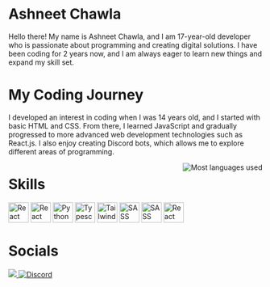 # Ashneet Chawla

Hello there! My name is Ashneet Chawla, and I am 17-year-old developer who is passionate about programming and creating digital solutions. I have been coding for 2 years now, and I am always eager to learn new things and expand my skill set.

# My Coding Journey

I developed an interest in coding when I was 14 years old, and I started with basic HTML and CSS. From there, I learned JavaScript and gradually progressed to more advanced web development technologies such as React.js. I also enjoy creating Discord bots, which allows me to explore different areas of programming.

<img align="right" alt="Most languages used" src="https://github-readme-stats.vercel.app/api/top-langs/?username=itz-ash&show_icons=true&layout=compact&border_color=21262d&border_radius=6&theme=github_dark" />

# Skills

<div>
  <img align="top" alt="React" width="40px" src="https://skillicons.dev/icons?i=cpp" />
  <img align="top" alt="React" width="40px" src="https://skillicons.dev/icons?i=mongodb" />
  <img align="top" alt="Python" width="40px" src="https://skillicons.dev/icons?i=py" />
  <img align="top" alt="Typescript" width="40px" src="https://skillicons.dev/icons?i=ts" />
  <img align="top" alt="Tailwind CSS" width="40px" src="https://skillicons.dev/icons?i=tailwind" />
  <img align="top" alt="SASS" width="40px" src="https://skillicons.dev/icons?i=sass" />
  <img align="top" alt="SASS" width="40px" src="https://skillicons.dev/icons?i=html" />
  <img align="top" alt="React" width="40px" src="https://skillicons.dev/icons?i=react" />
  
</div>

# Socials

<a  alt="twitter" href="https://twitter.com/chawla-ashneet">
<img src="https://img.shields.io/badge/Twitter-1DA1F2?style=for-the-badge&logo=twitter&logoColor=white"/>
</a>

<a href="https://discord.com/users/766374379600347157">
  <img alt="Discord" src="https://img.shields.io/badge/Discord-7289DA?style=for-the-badge&logo=discord&logoColor=white" />
</a>
